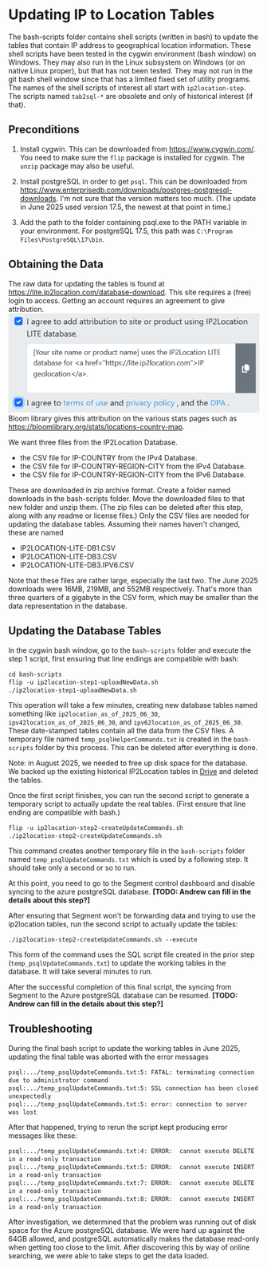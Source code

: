 # Updating IP to Location Tables

The bash-scripts folder contains shell scripts (written in bash) to update the tables that
contain IP address to geographical location information.  These shell scripts have been tested
in the cygwin environment (bash window) on Windows.  They may also run in the Linux subsystem on
Windows (or on native Linux proper), but that has not been tested.  They may not run in the
git bash shell window since that has a limited fixed set of utility programs.  The names of the
shell scripts of interest all start with `ip2location-step`.  The scripts named `tab2sql-*` are
obsolete and only of historical interest (if that).

## Preconditions

1. Install cygwin.  This can be downloaded from https://www.cygwin.com/.  You need to make sure
the `flip` package is installed for cygwin.  The `unzip` package may also be useful.

2. Install postgreSQL in order to get `psql`.  This can be downloaded from
https://www.enterprisedb.com/downloads/postgres-postgresql-downloads.  I'm not sure that the
version matters too much.  (The update in June 2025 used version 17.5, the newest at that point
in time.)

3. Add the path to the folder containing psql.exe to the PATH variable in your environment.  For
postgreSQL 17.5, this path was `C:\Program Files\PostgreSQL\17\bin`.

## Obtaining the Data

The raw data for updating the tables is found at https://lite.ip2location.com/database-download.
This site requires a (free) login to access.  Getting an account requires an agreement to give
attribution. ![image](lite-ip2location.png)  
Bloom library gives this attribution on the various stats pages such as
https://bloomlibrary.org/stats/locations-country-map.

We want three files from the IP2Location Database.
* the CSV file for IP-COUNTRY from the IPv4 Database.
* the CSV file for IP-COUNTRY-REGION-CITY from the IPv4 Database.
* the CSV file for IP-COUNTRY-REGION-CITY from the IPv6 Database.

These are downloaded in zip archive format.  Create a folder named downloads in the bash-scripts
folder.  Move the downloaded files to that new folder and unzip them.  (The zip files can be
deleted after this step, along with any readme or license files.)  Only the CSV files are needed
for updating the database tables.  Assuming their names haven't changed, these are named
* IP2LOCATION-LITE-DB1.CSV
* IP2LOCATION-LITE-DB3.CSV
* IP2LOCATION-LITE-DB3.IPV6.CSV

Note that these files are rather large, especially the last two.  The June 2025 downloads were
16MB, 219MB, and 552MB respectively.  That's more than three quarters of a gigabyte in the CSV
form, which may be smaller than the data representation in the database.

## Updating the Database Tables

In the cygwin bash window, go to the `bash-scripts` folder and execute the step 1 script, first
ensuring that line endings are compatible with bash:
```
cd bash-scripts
flip -u ip2location-step1-uploadNewData.sh
./ip2location-step1-uploadNewData.sh
```
This operation will take a few minutes, creating new database tables named something like
`ip2location_as_of_2025_06_30`, `ipv42location_as_of_2025_06_30`, and
`ipv62location_as_of_2025_06_30`.  These date-stamped tables contain all the data from the CSV
files.  A temporary file named `temp_psqlHelperCommands.txt` is created in the `bash-scripts`
folder by this process.  This can be deleted after everything is done.

Note: in August 2025, we needed to free up disk space for the database. We backed up the existing historical IP2Location tables in [Drive](https://drive.google.com/drive/u/0/folders/1cqIgr7foM8Q31msfSH6t3v-kZ0cKoCXw) and deleted the tables.

Once the first script finishes, you can run the second script to generate a temporary script
to actually update the real tables.  (First ensure that line ending are compatible with bash.)
```
flip -u ip2location-step2-createUpdateCommands.sh
./ip2location-step2-createUpdateCommands.sh
```
This command creates another temporary file in the `bash-scripts` folder named
`temp_psqlUpdateCommands.txt` which is used by a following step.  It should take only a second or so to run.

At this point, you need to go to the Segment control dashboard and disable syncing to the azure
postgreSQL database.  **[TODO: Andrew can fill in the details about this step?]**

After ensuring that Segment won't be forwarding data and trying to use the ip2location tables,
run the second script to actually update the tables:
```
./ip2location-step2-createUpdateCommands.sh --execute
```
This form of the command uses the SQL script file created in the prior step
(`temp_psqlUpdateCommands.txt`) to update the working tables in the database.  It will take
several minutes to run.

After the successful completion of this final script, the syncing from Segment to the Azure
postgreSQL database can be resumed.  **[TODO: Andrew can fill in the details about this step?]**

## Troubleshooting

During the final bash script to update the working tables in June 2025, updating the final table
was aborted with the error messages
```
psql:.../temp_psqlUpdateCommands.txt:5: FATAL: terminating connection due to administrator command
psql:.../temp_psqlUpdateCommands.txt:5: SSL connection has been closed unexpectedly
psql:.../temp_psqlUpdateCommands.txt:5: error: connection to server was lost
```
After that happened, trying to rerun the script kept producing error messages like these:
```
psql:.../temp_psqlUpdateCommands.txt:4: ERROR:  cannot execute DELETE in a read-only transaction
psql:.../temp_psqlUpdateCommands.txt:5: ERROR:  cannot execute INSERT in a read-only transaction
psql:.../temp_psqlUpdateCommands.txt:7: ERROR:  cannot execute DELETE in a read-only transaction
psql:.../temp_psqlUpdateCommands.txt:8: ERROR:  cannot execute INSERT in a read-only transaction
```
After investigation, we determined that the problem was running out of disk space for the Azure
postgreSQL database.  We were hard up against the 64GB allowed, and postgreSQL automatically
makes the database read-only when getting too close to the limit.  After discovering this by
way of online searching, we were able to take steps to get the data loaded.
